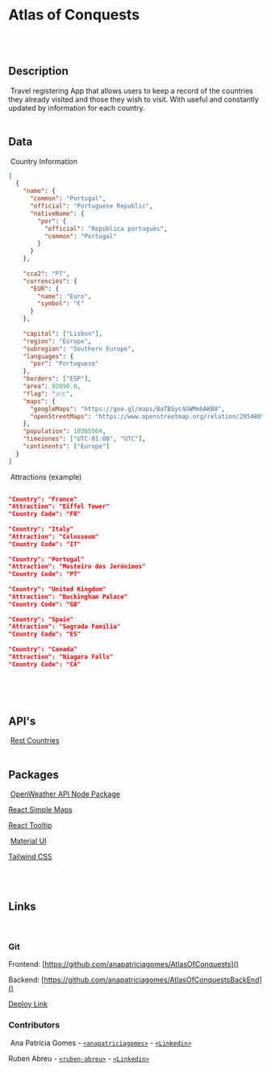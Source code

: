 # Atlas of Conquests

​
<br>
​

## Description

​
Travel registering App that allows users to keep a record of the countries they already visited and those they wish to visit. With useful and constantly updated by information for each country.
​
<br>
​

## Data

​
Country Information
​

```json
[
  {
    "name": {
      "common": "Portugal",
      "official": "Portuguese Republic",
      "nativeName": {
        "por": {
          "official": "República português",
          "common": "Portugal"
        }
      }
    },
​
    "cca2": "PT",
    "currencies": {
      "EUR": {
        "name": "Euro",
        "symbol": "€"
      }
    },
​
    "capital": ["Lisbon"],
    "region": "Europe",
    "subregion": "Southern Europe",
    "languages": {
      "por": "Portuguese"
    },
    "borders": ["ESP"],
    "area": 92090.0,
    "flag": "🇵🇹",
    "maps": {
      "googleMaps": "https://goo.gl/maps/BaTBSyc4GWMmbAKB8",
      "openStreetMaps": "https://www.openstreetmap.org/relation/295480"
    },
    "population": 10305564,
    "timezones": ["UTC-01:00", "UTC"],
    "continents": ["Europe"]
  }
]
```

​
Attractions (example)
​

```json
​
"Country": "France"
"Attraction": "Eiffel Tower"
"Country Code": "FR"
​
"Country": "Italy"
"Attraction": "Colosseum"
"Country Code": "IT"
​
"Country": "Portugal"
"Attraction": "Mosteiro dos Jerónimos"
"Country Code": "PT"
​
"Country": "United Kingdom"
"Attraction": "Buckingham Palace"
"Country Code": "GB"
​
"Country": "Spain"
"Attraction": "Sagrada Familia"
"Country Code": "ES"
​
"Country": "Canada"
"Attraction": "Niagara Falls"
"Country Code": "CA"
​
```

​
<br>
​

## API's

​
[Rest Countries](https://restcountries.com/)
​
<br>
​

## Packages

​
[OpenWeather API Node Package](https://www.npmjs.com/package/openweather-api-node)
​

[React Simple Maps](https://www.react-simple-maps.io/)
​

[React Tooltip](https://react-tooltip.com/)

​
[Material UI](https://mui.com/material-ui/)

[Tailwind CSS](https://tailwindcss.com/)

<br>
​

## Links

​

### Git

Frontend: [https://github.com/anapatriciagomes/AtlasOfConquests]()

Backend: [https://github.com/anapatriciagomes/AtlasOfConquestsBackEnd]()
​

[Deploy Link]()
​

### Contributors

​
Ana Patrícia Gomes - [`<anapatriciagomes>`](https://github.com/anapatriciagomes) - [`<Linkedin>`](https://www.linkedin.com/in/anapatriciagomes/)

Ruben Abreu - [`<ruben-abreu>`](https://github.com/ruben-abreu) - [`<Linkedin>`](https://www.linkedin.com/in/ruben-abreu1/)
